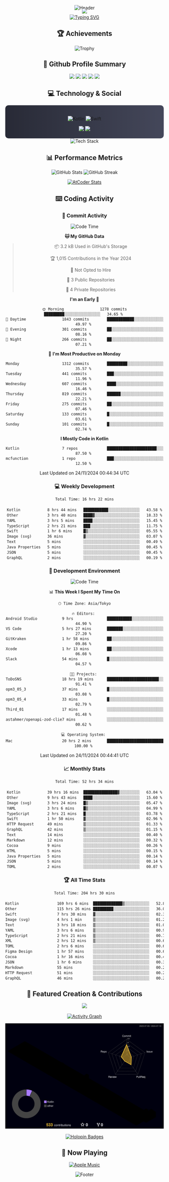 <div align="center">
  
![Header](https://capsule-render.vercel.app/api?type=waving&color=gradient&customColorList=12&height=300&section=header&text=Welcome%20to%20Batapii's%20Universe&fontSize=50&animation=fadeIn&fontAlignY=40&desc=Android%20Developer%20|%20Kotlin%20LOVE%20)

<div style="margin-top: -20px;">
  <img src="https://readme-typing-svg.herokuapp.com/?lines=Crafting+Android+Experiences;Building+Tomorrow's+Apps+Today;Always+Learning,+Always+Growing&font=Fira%20Code&center=true&width=440&height=45&color=f75c7e&vCenter=true&size=22&pause=1000">
</div>

<a href="https://git.io/typing-svg">
  <img src="https://readme-typing-svg.demolab.com?font=Fira+Code&weight=600&size=28&duration=4000&pause=1000&center=true&vCenter=true&width=800&lines=Hey+there!+I'm+Batapii+%F0%9F%91%8B;Android+Developer+from+Japan+%F0%9F%87%AF%F0%9F%87%B5" alt="Typing SVG" />
</a>

## 🏆 Achievements

![Trophy](https://github-profile-trophy.vercel.app/?username=batapii&theme=onestar&no-frame=true&no-bg=true&column=8&rank=SSS,SS,S,AAA,AA,A,B,C&margin-w=10&margin-h=10)

## 🎯 Github Profile Summary

<div align="center">
  <img src="http://github-profile-summary-cards.vercel.app/api/cards/profile-details?username=batapii&theme=radical" />
  <img src="http://github-profile-summary-cards.vercel.app/api/cards/repos-per-language?username=batapii&theme=radical" />
  <img src="http://github-profile-summary-cards.vercel.app/api/cards/most-commit-language?username=batapii&theme=radical" />
  <img src="http://github-profile-summary-cards.vercel.app/api/cards/stats?username=batapii&theme=radical" />
  <img src="http://github-profile-summary-cards.vercel.app/api/cards/productive-time?username=batapii&theme=radical" />
</div>

## 💻 Technology & Social

<div align="center" style="background: linear-gradient(to right, #282A36, #44475A); padding: 20px; border-radius: 10px;">

![Kotlin](https://img.shields.io/badge/Kotlin-98.3%25-0095D5?style=for-the-badge&logo=kotlin&logoColor=white&labelColor=282A36)
![Swift](https://img.shields.io/badge/Swift-1.7%25-FA7343?style=for-the-badge&logo=swift&logoColor=white&labelColor=282A36)

<div style="margin-top: 15px">
<a href="https://github.com/batapii"><img src="https://img.shields.io/github/followers/batapii?style=for-the-badge&logo=github&label=Follow&color=ff6e96&labelColor=282A36"/></a>
<a href="https://twitter.com/batapii3939"><img src="https://img.shields.io/twitter/follow/batapii?style=for-the-badge&logo=twitter&color=1DA1F2&labelColor=282A36&label=Follow"/></a>
</div>

</div>

<div align="center">
<img src="https://github-readme-tech-stack.vercel.app/api/cards?title=Tech+Stack&align=center&titleAlign=center&fontSize=20&lineHeight=10&lineCount=4&theme=github_dark&width=800&bg=%230D1117&badge=%23161B22&border=%2321262D&titleColor=%2358A6FF&line1=kotlin%2Ckotlin%2C0095D5%3Bandroid%2Candroid%2C00ff00%3Bjetpackcompose%2Cjetpack%2C4285F4%3B&line2=swift%2Cswift%2CFA7343%3Bfirebase%2Cfirebase%2CFFCA28%3Bgithub%2Cgithub%2C181717%3B&line3=typescript%2Ctypescript%2C3178C6%3Bgraphql%2Cgraphql%2CE10098%3Bsupabase%2Csupabase%2C3FCF8E%3B&line4=gradle%2Cgradle%2C02303A%3Bgitkraken%2Cgitkraken%2C179287%3Bpostman%2Cpostman%2CFF6C37%3B" alt="Tech Stack" />
</div>

## 📊 Performance Metrics

<div align="center">

![GitHub Stats](https://github-readme-stats.vercel.app/api?username=batapii&show_icons=true&theme=radical&hide_border=true&bg_color=0D1117)
![GitHub Streak](https://github-readme-streak-stats.herokuapp.com/?user=batapii&theme=radical&hide_border=true&background=0D1117)

[![AtCoder Stats](https://atcoder-readme-stats.vercel.app/stats/batapii3939?theme=dark&show_history=5&width=495)](https://github.com/iwbc-mzk/atcoder-readme-stats)

</div>

## ⌨️ Coding Activity

### 🌟 Commit Activity
<!--START_SECTION:commit-stats-->
![Code Time](http://img.shields.io/badge/Code%20Time-319%20hrs%2056%20mins-blue)

**🐱 My GitHub Data** 

> 📦 3.2 kB Used in GitHub's Storage 
 > 
> 🏆 1,015 Contributions in the Year 2024
 > 
> 🚫 Not Opted to Hire
 > 
> 📜 3 Public Repositories 
 > 
> 🔑 4 Private Repositories 
 > 
**I'm an Early 🐤** 

```text
🌞 Morning                1278 commits        █████████░░░░░░░░░░░░░░░░   34.65 % 
🌆 Daytime                1843 commits        ████████████░░░░░░░░░░░░░   49.97 % 
🌃 Evening                301 commits         ██░░░░░░░░░░░░░░░░░░░░░░░   08.16 % 
🌙 Night                  266 commits         ██░░░░░░░░░░░░░░░░░░░░░░░   07.21 % 
```
📅 **I'm Most Productive on Monday** 

```text
Monday                   1312 commits        █████████░░░░░░░░░░░░░░░░   35.57 % 
Tuesday                  441 commits         ███░░░░░░░░░░░░░░░░░░░░░░   11.96 % 
Wednesday                607 commits         ████░░░░░░░░░░░░░░░░░░░░░   16.46 % 
Thursday                 819 commits         ██████░░░░░░░░░░░░░░░░░░░   22.21 % 
Friday                   275 commits         ██░░░░░░░░░░░░░░░░░░░░░░░   07.46 % 
Saturday                 133 commits         █░░░░░░░░░░░░░░░░░░░░░░░░   03.61 % 
Sunday                   101 commits         █░░░░░░░░░░░░░░░░░░░░░░░░   02.74 % 
```


**I Mostly Code in Kotlin** 

```text
Kotlin                   7 repos             ██████████████████████░░░   87.50 % 
mcfunction               1 repo              ███░░░░░░░░░░░░░░░░░░░░░░   12.50 % 
```




 Last Updated on 24/11/2024 00:44:34 UTC
<!--END_SECTION:commit-stats-->

### 💻 Weekly Development
<!--START_SECTION:wakatime-->

```txt
Total Time: 16 hrs 22 mins

Kotlin            8 hrs 44 mins   ███████████░░░░░░░░░░░░░░   43.58 %
Other             3 hrs 40 mins   ████▓░░░░░░░░░░░░░░░░░░░░   18.33 %
YAML              3 hrs 5 mins    ████░░░░░░░░░░░░░░░░░░░░░   15.45 %
TypeScript        2 hrs 21 mins   ███░░░░░░░░░░░░░░░░░░░░░░   11.75 %
Swift             1 hr 6 mins     █▒░░░░░░░░░░░░░░░░░░░░░░░   05.55 %
Image (svg)       36 mins         ▓░░░░░░░░░░░░░░░░░░░░░░░░   03.07 %
Text              5 mins          ░░░░░░░░░░░░░░░░░░░░░░░░░   00.49 %
Java Properties   5 mins          ░░░░░░░░░░░░░░░░░░░░░░░░░   00.45 %
JSON              5 mins          ░░░░░░░░░░░░░░░░░░░░░░░░░   00.45 %
GraphQL           2 mins          ░░░░░░░░░░░░░░░░░░░░░░░░░   00.19 %
```

<!--END_SECTION:wakatime-->

### 🔨 Development Environment
<!--START_SECTION:dev-stats-->
![Code Time](http://img.shields.io/badge/Code%20Time-319%20hrs%2056%20mins-blue)

📊 **This Week I Spent My Time On** 

```text
🕑︎ Time Zone: Asia/Tokyo

🔥 Editors: 
Android Studio           9 hrs               ███████████░░░░░░░░░░░░░░   44.90 % 
VS Code                  5 hrs 27 mins       ███████░░░░░░░░░░░░░░░░░░   27.20 % 
GitKraken                1 hr 58 mins        ██░░░░░░░░░░░░░░░░░░░░░░░   09.86 % 
Xcode                    1 hr 13 mins        ██░░░░░░░░░░░░░░░░░░░░░░░   06.08 % 
Slack                    54 mins             █░░░░░░░░░░░░░░░░░░░░░░░░   04.57 % 

🐱‍💻 Projects: 
ToDoSNS                  18 hrs 19 mins      ███████████████████████░░   91.41 % 
opm3_05_3                37 mins             █░░░░░░░░░░░░░░░░░░░░░░░░   03.08 % 
opm3_05_4                33 mins             █░░░░░░░░░░░░░░░░░░░░░░░░   02.79 % 
Third_01                 17 mins             ░░░░░░░░░░░░░░░░░░░░░░░░░   01.48 % 
astahmer/openapi-zod-clie7 mins              ░░░░░░░░░░░░░░░░░░░░░░░░░   00.62 % 

💻 Operating System: 
Mac                      20 hrs 2 mins       █████████████████████████   100.00 % 
```


 Last Updated on 24/11/2024 00:44:41 UTC
<!--END_SECTION:dev-stats-->

### 📈 Monthly Stats
<!--START_SECTION:wakamonth-->

```txt
Total Time: 52 hrs 34 mins

Kotlin            39 hrs 16 mins  ███████████████▓░░░░░░░░░   63.04 %
Other             9 hrs 43 mins   ████░░░░░░░░░░░░░░░░░░░░░   15.60 %
Image (svg)       3 hrs 24 mins   █▒░░░░░░░░░░░░░░░░░░░░░░░   05.47 %
YAML              3 hrs 6 mins    █▒░░░░░░░░░░░░░░░░░░░░░░░   04.99 %
TypeScript        2 hrs 21 mins   █░░░░░░░░░░░░░░░░░░░░░░░░   03.78 %
Swift             1 hr 50 mins    ▓░░░░░░░░░░░░░░░░░░░░░░░░   02.96 %
HTTP Request      49 mins         ▒░░░░░░░░░░░░░░░░░░░░░░░░   01.33 %
GraphQL           42 mins         ▒░░░░░░░░░░░░░░░░░░░░░░░░   01.15 %
Text              14 mins         ░░░░░░░░░░░░░░░░░░░░░░░░░   00.40 %
Markdown          12 mins         ░░░░░░░░░░░░░░░░░░░░░░░░░   00.32 %
Cocoa             9 mins          ░░░░░░░░░░░░░░░░░░░░░░░░░   00.26 %
HTML              5 mins          ░░░░░░░░░░░░░░░░░░░░░░░░░   00.15 %
Java Properties   5 mins          ░░░░░░░░░░░░░░░░░░░░░░░░░   00.14 %
JSON              5 mins          ░░░░░░░░░░░░░░░░░░░░░░░░░   00.14 %
TOML              2 mins          ░░░░░░░░░░░░░░░░░░░░░░░░░   00.07 %
```

<!--END_SECTION:wakamonth-->

### 🏆 All Time Stats
<!--START_SECTION:wakaalltime-->

```txt
Total Time: 204 hrs 30 mins

Kotlin                 169 hrs 6 mins  █████████████▒░░░░░░░░░░░   52.86 %
Other                  115 hrs 26 mins █████████░░░░░░░░░░░░░░░░   36.08 %
Swift                  7 hrs 30 mins   ▓░░░░░░░░░░░░░░░░░░░░░░░░   02.35 %
Image (svg)            4 hrs 1 min     ▒░░░░░░░░░░░░░░░░░░░░░░░░   01.26 %
Text                   3 hrs 18 mins   ▒░░░░░░░░░░░░░░░░░░░░░░░░   01.04 %
YAML                   3 hrs 6 mins    ▒░░░░░░░░░░░░░░░░░░░░░░░░   00.97 %
TypeScript             2 hrs 21 mins   ▒░░░░░░░░░░░░░░░░░░░░░░░░   00.74 %
XML                    2 hrs 12 mins   ▒░░░░░░░░░░░░░░░░░░░░░░░░   00.69 %
TOML                   2 hrs 6 mins    ░░░░░░░░░░░░░░░░░░░░░░░░░   00.66 %
Figma Design           1 hr 57 mins    ░░░░░░░░░░░░░░░░░░░░░░░░░   00.61 %
Cocoa                  1 hr 16 mins    ░░░░░░░░░░░░░░░░░░░░░░░░░   00.40 %
JSON                   1 hr 6 mins     ░░░░░░░░░░░░░░░░░░░░░░░░░   00.35 %
Markdown               55 mins         ░░░░░░░░░░░░░░░░░░░░░░░░░   00.29 %
HTTP Request           51 mins         ░░░░░░░░░░░░░░░░░░░░░░░░░   00.27 %
GraphQL                46 mins         ░░░░░░░░░░░░░░░░░░░░░░░░░   00.24 %
```

<!--END_SECTION:wakaalltime-->


## 🌟 Featured Creation & Contributions

<div align="center">
  <a href="https://github.com/batapii/ToDoSNS">
    <img src="https://github-readme-stats.vercel.app/api/pin/?username=batapii&repo=ToDoSNS&theme=radical&hide_border=true&bg_color=0D1117" />
  </a>

[![Activity Graph](https://github-readme-activity-graph.vercel.app/graph?username=batapii&custom_title=Contribution%20Graph&hide_border=true&theme=radical&bg_color=0D1117)](https://github.com/ashutosh00710/github-readme-activity-graph)

![3D Contrib](./profile-3d-contrib/profile-night-rainbow.svg)

[![Holopin Badges](https://holopin.me/batapii)](https://holopin.io/@batapii)

</div>

## 🎵 Now Playing

<div align="center">
  
[![Apple Music](https://music-profile.rayriffy.com/theme/dark.svg?uid=001005.6598667d2ffd4a10a4f429edd0ba24c4.1156)](https://github.com/rayriffy/apple-music-github-profile)

</div>

![Footer](https://capsule-render.vercel.app/api?type=waving&color=gradient&customColorList=12&height=100&section=footer)

</div>
